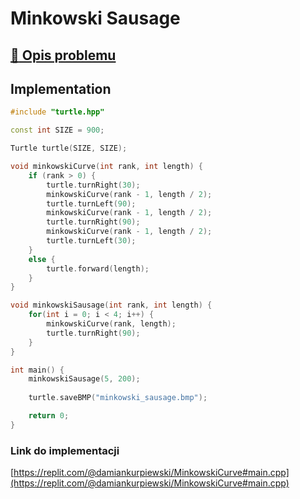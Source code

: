 # Minkowski Sausage

## [:link: Opis problemu](../../../../algorithms/fractals/minkowski-sausage.md)

## Implementation

```cpp linenums="1"
#include "turtle.hpp"

const int SIZE = 900;

Turtle turtle(SIZE, SIZE);

void minkowskiCurve(int rank, int length) {
    if (rank > 0) {
        turtle.turnRight(30);
        minkowskiCurve(rank - 1, length / 2);
        turtle.turnLeft(90);
        minkowskiCurve(rank - 1, length / 2);
        turtle.turnRight(90);
        minkowskiCurve(rank - 1, length / 2);
        turtle.turnLeft(30);
    }
    else {
        turtle.forward(length);
    }
}

void minkowskiSausage(int rank, int length) {
    for(int i = 0; i < 4; i++) {
        minkowskiCurve(rank, length);
        turtle.turnRight(90);
    }
}

int main() {
    minkowskiSausage(5, 200);
    
    turtle.saveBMP("minkowski_sausage.bmp");

    return 0;
} 
```

### Link do implementacji

[https://replit.com/@damiankurpiewski/MinkowskiCurve#main.cpp](https://replit.com/@damiankurpiewski/MinkowskiCurve#main.cpp)
